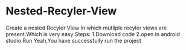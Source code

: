 # Nested-Recyler-View

Create a nested Recyler View In which mutliple recyler views are present.Which is very easy
Steps:
1.Download code
2.open in android studio 
Run 
Yeah,You have successfully run the project
